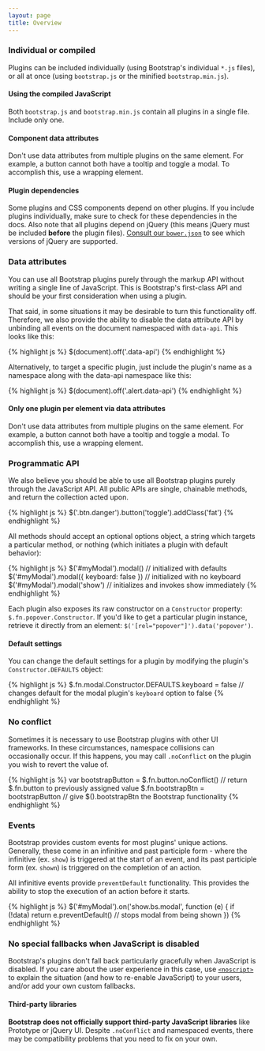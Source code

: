 ```yaml
---
layout: page
title: Overview
---
```


### Individual or compiled

Plugins can be included individually (using Bootstrap's individual `*.js` files), or all at once (using `bootstrap.js` or the minified `bootstrap.min.js`).

<div class="bs-callout bs-callout-danger">
  <h4>Using the compiled JavaScript</h4>
  <p>Both <code>bootstrap.js</code> and <code>bootstrap.min.js</code> contain all plugins in a single file. Include only one.</p>
</div>

<div class="bs-callout bs-callout-danger">
  <h4>Component data attributes</h4>
  <p>Don't use data attributes from multiple plugins on the same element. For example, a button cannot both have a tooltip and toggle a modal. To accomplish this, use a wrapping element.</p>
</div>

<div class="bs-callout bs-callout-danger">
  <h4>Plugin dependencies</h4>
  <p>Some plugins and CSS components depend on other plugins. If you include plugins individually, make sure to check for these dependencies in the docs. Also note that all plugins depend on jQuery (this means jQuery must be included <strong>before</strong> the plugin files). <a href="{{ site.repo }}/blob/v{{ site.current_version }}/bower.json">Consult our <code>bower.json</code></a> to see which versions of jQuery are supported.</p>
</div>

### Data attributes

You can use all Bootstrap plugins purely through the markup API without writing a single line of JavaScript. This is Bootstrap's first-class API and should be your first consideration when using a plugin.

That said, in some situations it may be desirable to turn this functionality off. Therefore, we also provide the ability to disable the data attribute API by unbinding all events on the document namespaced with `data-api`. This looks like this:

{% highlight js %}
$(document).off('.data-api')
{% endhighlight %}

Alternatively, to target a specific plugin, just include the plugin's name as a namespace along with the data-api namespace like this:

{% highlight js %}
$(document).off('.alert.data-api')
{% endhighlight %}

<div class="bs-callout bs-callout-danger">
  <h4>Only one plugin per element via data attributes</h4>
  <p>Don't use data attributes from multiple plugins on the same element. For example, a button cannot both have a tooltip and toggle a modal. To accomplish this, use a wrapping element.</p>
</div>

### Programmatic API

We also believe you should be able to use all Bootstrap plugins purely through the JavaScript API. All public APIs are single, chainable methods, and return the collection acted upon.

{% highlight js %}
$('.btn.danger').button('toggle').addClass('fat')
{% endhighlight %}

All methods should accept an optional options object, a string which targets a particular method, or nothing (which initiates a plugin with default behavior):

{% highlight js %}
$('#myModal').modal()                      // initialized with defaults
$('#myModal').modal({ keyboard: false })   // initialized with no keyboard
$('#myModal').modal('show')                // initializes and invokes show immediately
{% endhighlight %}

Each plugin also exposes its raw constructor on a `Constructor` property: `$.fn.popover.Constructor`. If you'd like to get a particular plugin instance, retrieve it directly from an element: `$('[rel="popover"]').data('popover')`.

#### Default settings
You can change the default settings for a plugin by modifying the plugin's `Constructor.DEFAULTS` object:

{% highlight js %}
$.fn.modal.Constructor.DEFAULTS.keyboard = false // changes default for the modal plugin's `keyboard` option to false
{% endhighlight %}

### No conflict

Sometimes it is necessary to use Bootstrap plugins with other UI frameworks. In these circumstances, namespace collisions can occasionally occur. If this happens, you may call `.noConflict` on the plugin you wish to revert the value of.

{% highlight js %}
var bootstrapButton = $.fn.button.noConflict() // return $.fn.button to previously assigned value
$.fn.bootstrapBtn = bootstrapButton            // give $().bootstrapBtn the Bootstrap functionality
{% endhighlight %}

### Events

Bootstrap provides custom events for most plugins' unique actions. Generally, these come in an infinitive and past participle form - where the infinitive (ex. `show`) is triggered at the start of an event, and its past participle form (ex. `shown`) is triggered on the completion of an action.

All infinitive events provide `preventDefault` functionality. This provides the ability to stop the execution of an action before it starts.

{% highlight js %}
$('#myModal').on('show.bs.modal', function (e) {
  if (!data) return e.preventDefault() // stops modal from being shown
})
{% endhighlight %}

### No special fallbacks when JavaScript is disabled

Bootstrap's plugins don't fall back particularly gracefully when JavaScript is disabled. If you care about the user experience in this case, use [`<noscript>`](https://developer.mozilla.org/en-US/docs/Web/HTML/Element/noscript) to explain the situation (and how to re-enable JavaScript) to your users, and/or add your own custom fallbacks.

<div class="bs-callout bs-callout-warning" id="callout-third-party-libs">
  <h4>Third-party libraries</h4>
  <p><strong>Bootstrap does not officially support third-party JavaScript libraries</strong> like Prototype or jQuery UI. Despite <code>.noConflict</code> and namespaced events, there may be compatibility problems that you need to fix on your own.</p>
</div>

